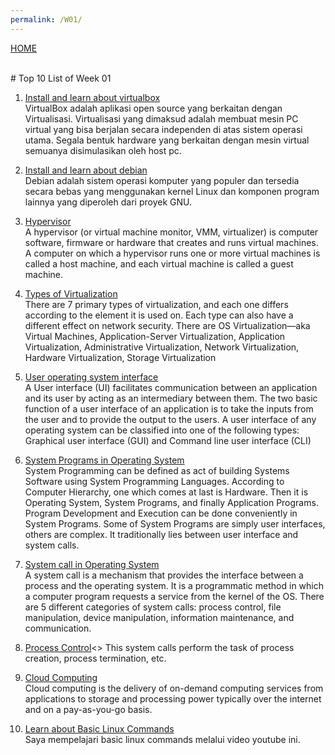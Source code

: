 ```yaml
---
permalink: /W01/
---
```

[HOME](../)

<br>
# Top 10 List of Week 01

1. [Install and learn about virtualbox](https://www.virtualbox.org/)<br>
VirtualBox adalah aplikasi open source yang berkaitan dengan Virtualisasi. Virtualisasi yang dimaksud adalah membuat mesin PC virtual yang bisa berjalan secara independen di atas sistem operasi utama. Segala bentuk hardware yang berkaitan dengan mesin virtual semuanya disimulasikan oleh host pc.

2. [Install and learn about debian](https://www.debian.org/)<br>
Debian adalah sistem operasi komputer yang populer dan tersedia secara bebas yang menggunakan kernel Linux dan komponen program lainnya yang diperoleh dari proyek GNU.

3. [Hypervisor](https://en.wikipedia.org/wiki/Hypervisor)<br>
A hypervisor (or virtual machine monitor, VMM, virtualizer) is computer software, firmware or hardware that creates and runs virtual machines. A computer on which a hypervisor runs one or more virtual machines is called a host machine, and each virtual machine is called a guest machine.

4. [Types of Virtualization](https://www.kelsercorp.com/blog/the-7-types-of-virtualization)<br>
There are 7 primary types of virtualization, and each one differs according to the element it is used on. Each type can also have a different effect on network security. There are OS Virtualization—aka Virtual Machines, Application-Server Virtualization, Application Virtualization, Administrative Virtualization, Network Virtualization, Hardware Virtualization, Storage Virtualization

5. [User operating system interface](https://www.includehelp.com/operating-systems/types-functions-of-user-interfaces-of-operating-systems.aspx)<br>
A User interface (UI) facilitates communication between an application and its user by acting as an intermediary between them. The two basic function of a user interface of an application is to take the inputs from the user and to provide the output to the users. A user interface of any operating system can be classified into one of the following types: Graphical user interface (GUI) and Command line user interface (CLI)

6. [System Programs in Operating System](https://www.geeksforgeeks.org/system-programs-in-operating-system/)<br>
System Programming can be defined as act of building Systems Software using System Programming Languages. According to Computer Hierarchy, one which comes at last is Hardware. Then it is Operating System, System Programs, and finally Application Programs. Program Development and Execution can be done conveniently in System Programs. Some of System Programs are simply user interfaces, others are complex. It traditionally lies between user interface and system calls.

7. [System call in Operating System](https://www.guru99.com/system-call-operating-system.html)<br>
A system call is a mechanism that provides the interface between a process and the operating system. It is a programmatic method in which a computer program requests a service from the kernel of the OS. There are 5 different categories of system calls: process control, file manipulation, device manipulation, information maintenance, and communication.

8. [Process Control](https://www.tutorialspoint.com/different-types-of-system-calls)<>
This system calls perform the task of process creation, process termination, etc.

9. [Cloud Computing](https://www.zdnet.com/article/what-is-cloud-computing-everything-you-need-to-know-about-the-cloud/)<br>
Cloud computing is the delivery of on-demand computing services from applications to storage and processing power typically over the internet and on a pay-as-you-go basis.

10. [Learn about Basic Linux Commands](https://www.youtube.com/watch?v=IVquJh3DXUA)<br>
Saya mempelajari basic linux commands melalui video youtube ini.
